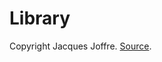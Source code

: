 # Library
Copyright Jacques Joffre. [Source](https://github.com/Mericam/exposure-fusion/tree/master/house).
